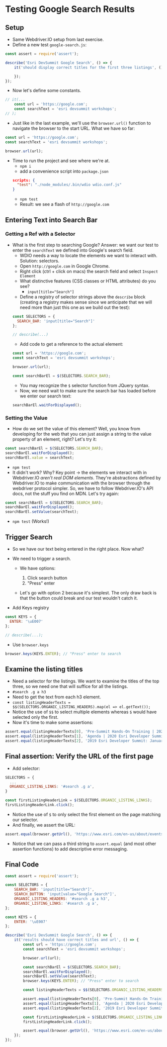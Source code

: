 # Testing Google Search Results

## Setup
- Same Webdriver.IO setup from last exercise.
- Define a new test `google-search.js`:
```javascript
const assert = require('assert');

describe('Esri DevSummit Google Search', () => {
    it('should display correct titles for the first three listings', () => {

    });
});
```
- Now let's define some constants.
```javascript
// it(...
    const url = 'https://google.com';
    const searchText = 'esri devsummit workshops';
// );
```

- Just like in the last example, we'll use the `browser.url()` function to navigate the browser to the start URL. What we have so far:
```javascript
const url = 'https://google.com';
const searchText = 'esri devsummit workshops';

browser.url(url);
```

- Time to run the project and see where we're at.
  - `npm i`
  - add a convenience script into `package.json`
  ```json
  scripts: {
    "test": "./node_modules/.bin/wdio wdio.conf.js"
  }
  ```
  - `npm test`
  - Result: we see a flash of `http://google.com`


## Entering Text into Search Bar
### Getting a Ref with a Selector
- What is the first step to searching Google? Answer: we want our test to enter the `searchText` we defined into Google's search field.
  - WDIO needs a way to locate the elements we want to interact with. Solution: selectors.
  - Open `http://google.com` in Google Chrome.
  - Right click (ctrl + click on macs) the search field and select `Inspect Element`
  - What distinctive features (CSS classes or HTML attributes) do you see?
    - `input[title="Search"]`
  - Define a registry of selector strings above the `describe` block (creating a registry makes sense since we anticipate that we will need more than just this one as we build out the test):
  ```javascript
  const SELECTORS = {
    SEARCH_BAR: 'input[title="Search"]'
  };

  // describe(...)
  ```
  - Add code to get a reference to the actual element:
  ```javascript
  const url = 'https://google.com';
  const searchText = 'esri devsummit workshops';

  browser.url(url);

  const searchBarEl = $(SELECTORS.SEARCH_BAR);
  ```
  - You may recognize the `$` selector function from JQuery syntax.
  - Now, we need wait to make sure the search bar has loaded before we enter our search text:
  ```javascript
  searchBarEl.waitForDisplayed();
  ```

### Setting the Value
  - How do we set the value of this element? Well, you know from developing for the web that you can just assign a string to the value property of an element, right? Let's try it:
  ```javascript
  const searchBarEl = $(SELECTORS.SEARCH_BAR);
  searchBarEl.waitForDisplayed();
  searchBarEl.value = searchText;
  ```

  - `npm test`
  - It didn't work? Why? Key point -> the elements we interact with in Webdriver.IO _aren't real DOM elements_. They're abstractions defined by Webdriver.IO to make communication with the browser through the webdriver protocol simpler. So, we have to follow Webdriver.IO's API docs, not the stuff you find on MDN. Let's try again:

  ```javascript
  const searchBarEl = $(SELECTORS.SEARCH_BAR);
  searchBarEl.waitForDisplayed();
  searchBarEl.setValue(searchText);
  ```
  - `npm test` (Works!)

## Trigger Search
- So we have our text being entered in the right place. Now what?
- We need to trigger a search.

    - We have options:

      1. Click search button
      2. "Press" enter
    - Let's go with option 2 because it's simplest. The only draw back is that the button could break and our test wouldn't catch it.

- Add Keys registry

```javascript
const KEYS = {
  ENTER: '\uE007'
};

// describe(...);
```

- Use `browser.keys`
```javascript
browser.keys(KEYS.ENTER); // "Press" enter to search
```

## Examine the listing titles
- Need a selector for the listings. We want to examine the titles of the top three, so we need one that will suffice for all the listings.
- `#search .g a h3`
- Need to get the text from each h3 element.
- `const listingHeaderTexts = $$(SELECTORS.ORGANIC_LISTING_HEADERS).map(el => el.getText());`
- Notice the use of `$$` to select multiple elements whereas `$` would have selected only the first.
- Now it's time to make some assertions:
```javascript
assert.equal(listingHeaderTexts[0], 'Pre-Summit Hands-On Training | 2020 Esri Developer Summit', 'First listing has correct title');
assert.equal(listingHeaderTexts[1], 'Agenda | 2020 Esri Developer Summit', 'Second listing has correct title');
assert.equal(listingHeaderTexts[2], '2019 Esri Developer Summit: January 31, Washington, D.C.', 'Third listing has correct title');
```

## Final assertion: Verify the URL of the first page
  - Add selector:
  ```javascript
  SELECTORS = {
    ...
    ORGANIC_LISTING_LINKS: '#search .g a',
  }
  ```
  ```javascript
  const firstListingHeaderLink = $(SELECTORS.ORGANIC_LISTING_LINKS);
  firstListingHeaderLink.click();
  ```
  - Notice the use of `$` to only select the first element on the page matching our selector.
  - And finally, we assert the URL:
  ```javascript
  assert.equal(browser.getUrl(), 'https://www.esri.com/en-us/about/events/devsummit/agenda/pre-summit-hands-on-training', 'Dev summit training page has correct URL');
  ```
  - Notice that we can pass a third string to `assert.equal` (and most other assertion functions) to add descriptive error messaging.

## Final Code
```javascript
const assert = require('assert');

const SELECTORS = {
    SEARCH_BAR: 'input[title="Search"]',
    SEARCH_BUTTON: 'input[value="Google Search"]',
    ORGANIC_LISTING_HEADERS: '#search .g a h3',
    ORGANIC_LISTING_LINKS: '#search .g a',
};

const KEYS = {
    ENTER: '\uE007'
};

describe('Esri DevSummit Google Search', () => {
    it('results should have correct titles and url', () => {
        const url = 'https://google.com';
        const searchText = 'esri devsummit workshops';

        browser.url(url);

        const searchBarEl = $(SELECTORS.SEARCH_BAR);
        searchBarEl.waitForDisplayed();
        searchBarEl.setValue(searchText);
        browser.keys(KEYS.ENTER); // "Press" enter to search

        const listingHeaderTexts = $$(SELECTORS.ORGANIC_LISTING_HEADERS).map(el => el.getText());

        assert.equal(listingHeaderTexts[0], 'Pre-Summit Hands-On Training | 2020 Esri Developer Summit', 'First listing has correct title');
        assert.equal(listingHeaderTexts[1], 'Agenda | 2020 Esri Developer Summit', 'Second listing has correct title');
        assert.equal(listingHeaderTexts[2], '2019 Esri Developer Summit: January 31, Washington, D.C.', 'Third listing has correct title');

        const firstListingHeaderLink = $(SELECTORS.ORGANIC_LISTING_LINKS);
        firstListingHeaderLink.click();

        assert.equal(browser.getUrl(), 'https://www.esri.com/en-us/about/events/devsummit/agenda/pre-summit-hands-on-training', 'Dev summit training page has correct URL');
    });
});
```